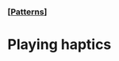 ### [[Patterns](./translated-human-interface-guidelines-markdown/patterns.md)]  
  
# **Playing haptics**  

